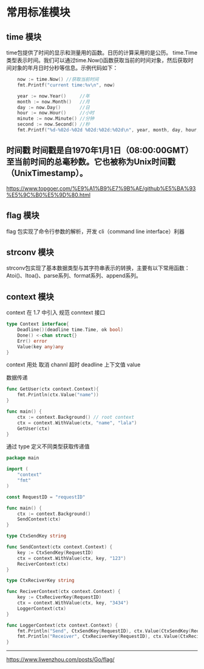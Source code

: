 # 常用标准模块

## time 模块
time包提供了时间的显示和测量用的函数。日历的计算采用的是公历。
time.Time类型表示时间。我们可以通过time.Now()函数获取当前的时间对象，然后获取时间对象的年月日时分秒等信息。示例代码如下：
```go
    now := time.Now() //获取当前时间
    fmt.Printf("current time:%v\n", now)

    year := now.Year()     //年
    month := now.Month()   //月
    day := now.Day()       //日
    hour := now.Hour()     //小时
    minute := now.Minute() //分钟
    second := now.Second() //秒
    fmt.Printf("%d-%02d-%02d %02d:%02d:%02d\n", year, month, day, hour, minute, second)
```
时间戳
时间戳是自1970年1月1日（08:00:00GMT）至当前时间的总毫秒数。它也被称为Unix时间戳（UnixTimestamp）。
---
https://www.topgoer.com/%E9%A1%B9%E7%9B%AE/github%E5%BA%93%E5%9C%B0%E5%9D%80.html

## flag 模块
flag 包实现了命令行参数的解析，开发 cli（command line interface）利器

## strconv 模块
strconv包实现了基本数据类型与其字符串表示的转换，主要有以下常用函数： Atoi()、Itoa()、parse系列、format系列、append系列。

## context 模块
context 在 1.7 中引入
规范
conntext 接口
```go
type Context interface{
    Deadline()(deadline time.Time, ok bool)
    Done() <-chan struct{}
    Err() error
    Value(key any)any
}
```
context 用处
取消 channl
超时 deadline
上下文值 value

数据传递
```go
func GetUser(ctx context.Context){
	fmt.Println(ctx.Value("name"))
}

func main() {
	ctx := context.Background() // root context 
	ctx = context.WithValue(ctx, "name", "lala")
	GetUser(ctx)
}
```

通过 type 定义不同类型获取传递值
```go
package main

import (
	"context"
	"fmt"
)

const RequestID = "requestID"

func main() {
	ctx := context.Background()
	SendContext(ctx)
}

type CtxSendKey string

func SendContext(ctx context.Context) {
	key := CtxSendKey(RequestID)
	ctx = context.WithValue(ctx, key, "123")
	ReciverContext(ctx)
}

type CtxReciverKey string

func ReciverContext(ctx context.Context) {
	key := CtxReciverKey(RequestID)
	ctx = context.WithValue(ctx, key, "3434")
	LoggerContext(ctx)
}

func LoggerContext(ctx context.Context) {
	fmt.Println("Send", CtxSendKey(RequestID), ctx.Value(CtxSendKey(RequestID)))
	fmt.Println("Receiver", CtxReciverKey(RequestID), ctx.Value(CtxReciverKey(RequestID)))
}
```


---
https://www.liwenzhou.com/posts/Go/flag/

